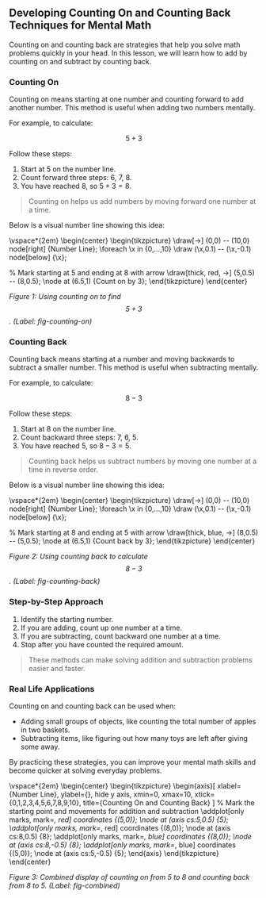 
## Developing Counting On and Counting Back Techniques for Mental Math

Counting on and counting back are strategies that help you solve math problems quickly in your head. In this lesson, we will learn how to add by counting on and subtract by counting back.

### Counting On

Counting on means starting at one number and counting forward to add another number. This method is useful when adding two numbers mentally.

For example, to calculate:

$$5 + 3$$

Follow these steps:

1. Start at $5$ on the number line.
2. Count forward three steps: $6$, $7$, $8$.
3. You have reached $8$, so $5 + 3 = 8$.

> Counting on helps us add numbers by moving forward one number at a time.

Below is a visual number line showing this idea:

\vspace*{2em}
\begin{center}
\begin{tikzpicture}
\draw[->] (0,0) -- (10,0) node[right] {Number Line};
\foreach \x in {0,...,10}
    \draw (\x,0.1) -- (\x,-0.1) node[below] {\x};

% Mark starting at 5 and ending at 8 with arrow
\draw[thick, red, ->] (5,0.5) -- (8,0.5);
\node at (6.5,1) {Count on by 3};
\end{tikzpicture}
\end{center}

*Figure 1: Using counting on to find $$5 + 3$$. (Label: fig-counting-on)*

### Counting Back

Counting back means starting at a number and moving backwards to subtract a smaller number. This method is useful when subtracting mentally.

For example, to calculate:

$$8 - 3$$

Follow these steps:

1. Start at $8$ on the number line.
2. Count backward three steps: $7$, $6$, $5$.
3. You have reached $5$, so $8 - 3 = 5$.

> Counting back helps us subtract numbers by moving one number at a time in reverse order.

Below is a visual number line showing this idea:

\vspace*{2em}
\begin{center}
\begin{tikzpicture}
\draw[->] (0,0) -- (10,0) node[right] {Number Line};
\foreach \x in {0,...,10}
    \draw (\x,0.1) -- (\x,-0.1) node[below] {\x};

% Mark starting at 8 and ending at 5 with arrow
\draw[thick, blue, ->] (8,0.5) -- (5,0.5);
\node at (6.5,1) {Count back by 3};
\end{tikzpicture}
\end{center}

*Figure 2: Using counting back to calculate $$8 - 3$$. (Label: fig-counting-back)*

### Step-by-Step Approach

1. Identify the starting number.
2. If you are adding, count up one number at a time.
3. If you are subtracting, count backward one number at a time.
4. Stop after you have counted the required amount.

> These methods can make solving addition and subtraction problems easier and faster.

### Real Life Applications

Counting on and counting back can be used when:

- Adding small groups of objects, like counting the total number of apples in two baskets.
- Subtracting items, like figuring out how many toys are left after giving some away.

By practicing these strategies, you can improve your mental math skills and become quicker at solving everyday problems.

\vspace*{2em}
\begin{center}
\begin{tikzpicture}
\begin{axis}[
    xlabel={Number Line}, ylabel={}, hide y axis,
    xmin=0, xmax=10,
    xtick={0,1,2,3,4,5,6,7,8,9,10},
    title={Counting On and Counting Back}
]
% Mark the starting point and movements for addition and subtraction
\addplot[only marks, mark=*, red] coordinates {(5,0)};
\node at (axis cs:5,0.5) {$5$};
\addplot[only marks, mark=*, red] coordinates {(8,0)};
\node at (axis cs:8,0.5) {$8$};
\addplot[only marks, mark=*, blue] coordinates {(8,0)};
\node at (axis cs:8,-0.5) {$8$};
\addplot[only marks, mark=*, blue] coordinates {(5,0)};
\node at (axis cs:5,-0.5) {$5$};
\end{axis}
\end{tikzpicture}
\end{center}

*Figure 3: Combined display of counting on from $5$ to $8$ and counting back from $8$ to $5$. (Label: fig-combined)*
